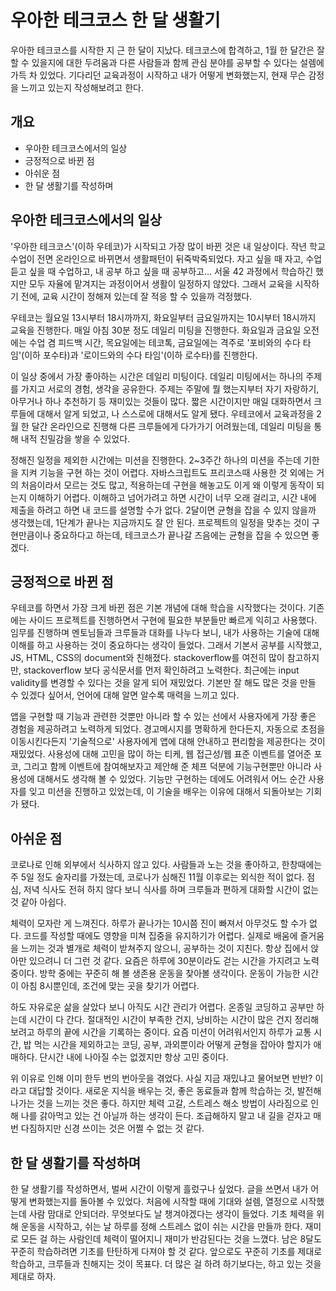 # 우아한 테크코스 한 달 생활기
우아한 테크코스를 시작한 지 근 한 달이 지났다. 테크코스에 합격하고, 1월 한 달간은 잘 할 수 있을지에 대한 두려움과 다른 사람들과 함께 관심 분야를 공부할 수 있다는 설렘에 가득 차 있었다. 기다리던 교육과정이 시작하고 내가 어떻게 변화했는지, 현재 무슨 감정을 느끼고 있는지 작성해보려고 한다.

## 개요
- 우아한 테크코스에서의 일상
- 긍정적으로 바뀐 점
- 아쉬운 점
- 한 달 생활기를 작성하며

## 우아한 테크코스에서의 일상
'우아한 테크코스'(이하 우테코)가 시작되고 가장 많이 바뀐 것은 내 일상이다. 작년 학교 수업이 전면 온라인으로 바뀌면서 생활패턴이 뒤죽박죽되었다. 자고 싶을 때 자고, 수업 듣고 싶을 때 수업하고, 내 공부 하고 싶을 때 공부하고... 서울 42 과정에서 학습하긴 했지만 모두 자율에 맡겨지는 과정이어서 생활이 일정하지 않았다. 그래서 교육을 시작하기 전에, 교육 시간이 정해져 있는데 잘 적응 할 수 있을까 걱정했다.

우테코는 월요일 13시부터 18시까까지, 화요일부터 금요일까지는 10시부터 18시까지 교육을 진행한다. 매일 아침 30분 정도 데일리 미팅을 진행한다. 화요일과 금요일 오전에는 수업 겸 피드백 시간, 목요일에는 테코톡, 금요일에는 격주로 '포비와의 수다 타임'(이하 포수타)과 '로이드와의 수다 타임'(이하 로수타)를 진행한다.

이 일상 중에서 가장 좋아하는 시간은 데일리 미팅이다. 데일리 미팅에서는 하나의 주제를 가지고 서로의 경험, 생각을 공유한다. 주제는 주말에 뭘 했는지부터 자기 자랑하기, 아무거나 하나 추천하기 등 재미있는 것들이 많다. 짧은 시간이지만 매일 대화하면서 크루들에 대해서 알게 되었고, 나 스스로에 대해서도 알게 됐다. 우테코에서 교육과정을 2월 한 달간 온라인으로 진행해 다른 크루들에게 다가가기 어려웠는데, 데일리 미팅을 통해 내적 친밀감을 쌓을 수 있었다.

정해진 일정을 제외한 시간에는 미션을 진행한다. 2\~3주간 하나의 미션을 주는데 기한을 지켜 기능을 구현 하는 것이 어렵다. 자바스크립트도 프리코스때 사용한 것 외에는 거의 처음이라서 모르는 것도 많고, 적용하는데 구현을 해놓고도 이게 왜 이렇게 동작이 되는지 이해하기 어렵다. 이해하고 넘어가려고 하면 시간이 너무 오래 걸리고, 시간 내에 제출을 하려고 하면 내 코드를 설명할 수가 없다. 2달이면 균형을 잡을 수 있지 않을까 생각했는데, 1단계가 끝나는 지금까지도 잘 안 된다. 프로젝트의 일정을 맞추는 것이 구현만큼이나 중요하다고 하는데, 테크코스가 끝나갈 즈음에는 균형을 잡을 수 있으면 좋겠다.

## 긍정적으로 바뀐 점
우테코를 하면서 가장 크게 바뀐 점은 기본 개념에 대해 학습을 시작했다는 것이다. 기존에는 사이드 프로젝트를 진행하면서 구현에 필요한 부분들만 빠르게 익히고 사용했다. 임무를 진행하며 멘토님들과 크루들과 대화를 나누다 보니, 내가 사용하는 기술에 대해 이해를 하고 사용하는 것이 중요하다는 생각이 들었다. 그래서 기본서 공부를 시작했고, JS, HTML, CSS의 document와 친해졌다. stackoverflow를 여전히 많이 참고하지만, stackoverflow 보다 공식문서를 먼저 확인하려고 노력한다. 최근에는 input validity를 변경할 수 있다는 것을 알게 되어 재밌었다. 기본만 잘 해도 많은 것을 만들 수 있겠다 싶어서, 언어에 대해 알면 알수록 매력을 느끼고 있다.

앱을 구현할 때 기능과 관련한 것뿐만 아니라 할 수 있는 선에서 사용자에게 가장 좋은 경험을 제공하려고 노력하게 되었다. 경고메시지를 명확하게 한다든지, 자동으로 초점을 이동시킨다든지 '기술적으로' 사용자에게 앱에 대해 안내하고 편리함을 제공한다는 것이 재밌었다. 사용성에 대해 고민을 많이 하는 티케, 웹 접근성/웹 표준 이벤트를 열어준 포코, 그리고 함께 이벤트에 참여해보자고 제안해 준 체프 덕분에 기능구현뿐만 아니라 사용성에 대해서도 생각해 볼 수 있었다. 기능만 구현하는 데에도 어려워서 어느 순간 사용자를 잊고 미션을 진행하고 있었는데, 이 기술을 배우는 이유에 대해서 되돌아보는 기회가 됐다.

## 아쉬운 점
코로나로 인해 외부에서 식사하지 않고 있다. 사람들과 노는 것을 좋아하고, 한창때에는 주 5일 정도 술자리를 가졌는데, 코로나가 심해진 11월 이후로는 외식한 적이 없다. 점심, 저녁 식사도 전혀 하지 않다 보니 식사를 하며 크루들과 편하게 대화할 시간이 없는 것 같아 아쉽다.

체력이 모자란 게 느껴진다. 하루가 끝나가는 10시쯤 진이 빠져서 아무것도 할 수가 없다. 코드를 작성할 때에도 영향을 미쳐 집중을 유지하기가 어렵다. 실제로 배움에 즐거움을 느끼는 것과 별개로 체력이 받쳐주지 않으니, 공부하는 것이 지친다. 항상 집에서 앉아만 있으려니 더 그런 것 같다. 요즘은 하루에 30분이라도 걷는 시간을 가지려고 노력 중이다. 방학 중에는 꾸준히 해 볼 생존용 운동을 찾아볼 생각이다. 운동이 가능한 시간이 아침 8시뿐인데, 조건에 맞는 곳을 찾기가 어렵다.

하도 자유로운 삶을 살았다 보니 아직도 시간 관리가 어렵다. 온종일 코딩하고 공부만 하는데 시간이 다 간다. 절대적인 시간이 부족한 건지, 낭비하는 시간이 많은 건지 정리해보려고 하루의 끝에 시간을 기록하는 중이다. 요즘 미션이 어려워서인지 하루가 교통 시간, 밥 먹는 시간을 제외하고는 코딩, 공부, 과외뿐이라 어떻게 균형을 잡아야 할지가 애매하다. 단시간 내에 나아질 수는 없겠지만 항상 고민 중이다.

위 이유로 인해 이미 한두 번의 번아웃을 겪었다. 사실 지금 재밌냐고 물어보면 반반? 이라고 대답할 것이다. 새로운 지식을 배우는 것, 좋은 동료들과 함께 학습하는 것, 발전해 나가는 것을 느끼는 것은 좋다. 하지만 체력 고갈, 스트레스 해소 방법이 사라짐으로 인해 나를 갉아먹고 있는 건 아닐까 하는 생각이 든다. 조급해하지 말고 내 길을 걷자고 매번 다짐하지만 신경 쓰이는 것은 어쩔 수 없는 것 같다.

## 한 달 생활기를 작성하며
한 달 생활기를 작성하면서, 벌써 시간이 이렇게 흘렀구나 싶었다. 글을 쓰면서 내가 어떻게 변화했는지를 돌아볼 수 있었다. 처음에 시작할 때에 기대와 설렘, 열정으로 시작했는데 사람 맘대로 안되더라. 무엇보다도 날 챙겨야겠다는 생각이 들었다. 기초 체력을 위해 운동을 시작하고, 쉬는 날 하루를 정해 스트레스 없이 쉬는 시간을 만들까 한다. 재미로 모든 걸 하는 사람인데 체력이 떨어지니 재미가 반감된다는 것을 느꼈다. 남은 8달도 꾸준히 학습하려면 기초를 탄탄하게 다져야 할 것 같다. 앞으로도 꾸준히 기초를 제대로 학습하고, 크루들과 친해지는 것이 목표다. 더 많은 걸 하려 하기보다는, 하고 있는 것을 제대로 하자.
